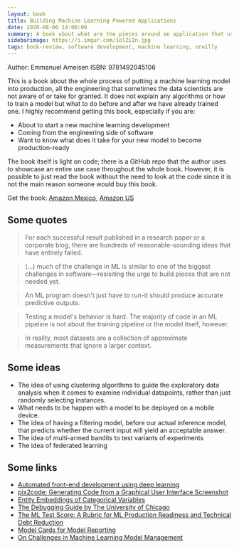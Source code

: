 ```yaml
---
layout: book
title: Building Machine Learning Powered Applications
date: 2020-08-06 14:00:00
summary: A book about what are the pieces around an application that uses machine learning at its core, a good insight into what is beyond training models.
sidebarimage: https://i.imgur.com/1olZiIn.jpg
tags: book-review, software development, machine learning, oreilly
---  
```


Author: Emmanuel Ameisen
ISBN: 9781492045106

This is a book about the whole process of putting a machine learning model into production, all the engineering that sometimes the data scientists are not aware of or take for granted. It does not explain any algorithms or how to train a model but what to do before and after we have already trained one. I highly recommend getting this book, especially if you are:   

 - About to start a new machine learning development
 - Coming from the engineering side of software  
 - Want to know what does it take for your new model to become production-ready

The book itself is light on code; there is a GitHub repo that the author uses to showcase an entire use case throughout the whole book. However, it is possible to just read the book without the need to look at the code since it is not the main reason someone would buy this book.

Get the book: <a href="https://www.amazon.com.mx/Building-Machine-Learning-Powered-Applications/dp/149204511X" target="_blank">Amazon Mexico</a>, <a href="https://www.amazon.com/Building-Machine-Learning-Powered-Applications/dp/149204511X" target="_blank">Amazon US</a>

## Some quotes  

> For each successful result published in a research paper or a corporate blog, there are hundreds of reasonable-sounding ideas that have entirely failed.  

> (...) much of the challenge in ML is similar to one of the biggest challenges in software—resisiting the urge to build pieces that are not needed yet.  

> An ML program doesn't just have to run-it should produce accurate predictive outputs.  

> Testing a model's behavior is hard. The majority of code in an ML pipeline is not about the training pipeline or the model itself, however.  

> In reality, most datasets are a collection of approximate measurements that ignore a larger context.  

## Some ideas

 - The idea of using clustering algorithms to guide the exploratory data analysis when it comes to examine individual datapoints, rather than just randomly selecting instances.  
 - What needs to be happen with a model to be deployed on a mobile device.  
 - The idea of having a filtering model, before our actual inference model, that predicts whether the current input will yield an acceptable answer.  
 - The idea of multi-armed bandits to test variants of experiments
 - The idea of federated learning

## Some links

 - <a href="https://blog.insightdatascience.com/automated-front-end-development-using-deep-learning-3169dd086e82" target="_blank">Automated front-end development using deep learning</a>
 - <a href="https://arxiv.org/abs/1705.07962" target="_blank">pix2code: Generating Code from a Graphical User Interface Screenshot</a>
 - <a href="https://arxiv.org/abs/1604.06737" target="_blank">Entity Embeddings of Categorical Variables</a>
 - <a href="https://uchicago-cs.github.io/debugging-guide/" target="_blank">The Debugging Guide by The University of Chicago</a>
 - <a href="https://research.google/pubs/pub46555/" target="_blank">The ML Test Score: A Rubric for ML Production Readiness and Technical Debt Reduction</a>
 - <a href="https://arxiv.org/abs/1810.03993" target="_blank">Model Cards for Model Reporting</a>
 - <a href="http://sites.computer.org/debull/A18dec/p5.pdf" target="_blank">On Challenges in Machine Learning Model Management</a>